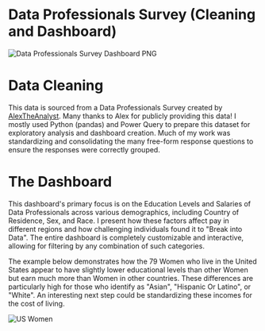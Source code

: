 # Data Professionals Survey (Cleaning and Dashboard)
![Data Professionals Survey Dashboard PNG](https://github.com/user-attachments/assets/5c2a2a1d-2af9-4d2d-8721-06347054a6c6)

# Data Cleaning
This data is sourced from a Data Professionals Survey created by [AlexTheAnalyst](https://github.com/AlexTheAnalyst/Power-BI/blob/main/Power%20BI%20-%20Final%20Project.xlsx). Many thanks to Alex for publicly providing this data! I mostly used Python (pandas) and Power Query to prepare this dataset for exploratory analysis and dashboard creation. Much of my work was standardizing and consolidating the many free-form response questions to ensure the responses were correctly grouped.

# The Dashboard
This dashboard's primary focus is on the Education Levels and Salaries of Data Professionals across various demographics, including Country of Residence, Sex, and Race. I present how these factors affect pay in different regions and how challenging individuals found it to "Break into Data". The entire dashboard is completely customizable and interactive, allowing for filtering by any combination of such categories.

The example below demonstrates how the 79 Women who live in the United States appear to have slightly lower educational levels than other Women but earn much more than Women in other countries. These differences are particularly high for those who identify as "Asian", "Hispanic Or Latino", or "White". An interesting next step could be standardizing these incomes for the cost of living.

![US Women](https://github.com/user-attachments/assets/ffec583a-64b4-4e0b-8d43-17e5d0baf35e)
